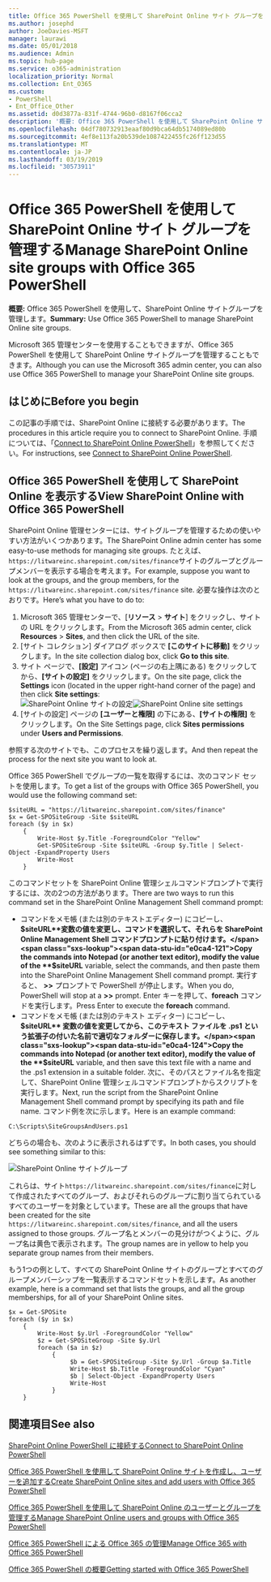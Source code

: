 ```yaml
---
title: Office 365 PowerShell を使用して SharePoint Online サイト グループを管理する
ms.author: josephd
author: JoeDavies-MSFT
manager: laurawi
ms.date: 05/01/2018
ms.audience: Admin
ms.topic: hub-page
ms.service: o365-administration
localization_priority: Normal
ms.collection: Ent_O365
ms.custom:
- PowerShell
- Ent_Office_Other
ms.assetid: d0d3877a-831f-4744-96b0-d8167f06cca2
description: '概要: Office 365 PowerShell を使用して SharePoint Online サイトグループを管理します。'
ms.openlocfilehash: 04df780732913eaaf80d9bca64db5174089ed80b
ms.sourcegitcommit: 4ef8e113fa20b539de1087422455fc26ff123d55
ms.translationtype: MT
ms.contentlocale: ja-JP
ms.lasthandoff: 03/19/2019
ms.locfileid: "30573911"
---
```

# <a name="manage-sharepoint-online-site-groups-with-office-365-powershell"></a><span data-ttu-id="e0ca4-103">Office 365 PowerShell を使用して SharePoint Online サイト グループを管理する</span><span class="sxs-lookup"><span data-stu-id="e0ca4-103">Manage SharePoint Online site groups with Office 365 PowerShell</span></span>

 <span data-ttu-id="e0ca4-104">**概要:** Office 365 PowerShell を使用して、SharePoint Online サイトグループを管理します。</span><span class="sxs-lookup"><span data-stu-id="e0ca4-104">**Summary:** Use Office 365 PowerShell to manage SharePoint Online site groups.</span></span>
  
<span data-ttu-id="e0ca4-105">Microsoft 365 管理センターを使用することもできますが、Office 365 PowerShell を使用して SharePoint Online サイトグループを管理することもできます。</span><span class="sxs-lookup"><span data-stu-id="e0ca4-105">Although you can use the Microsoft 365 admin center, you can also use Office 365 PowerShell to manage your SharePoint Online site groups.</span></span>

## <a name="before-you-begin"></a><span data-ttu-id="e0ca4-106">はじめに</span><span class="sxs-lookup"><span data-stu-id="e0ca4-106">Before you begin</span></span>

<span data-ttu-id="e0ca4-107">この記事の手順では、SharePoint Online に接続する必要があります。</span><span class="sxs-lookup"><span data-stu-id="e0ca4-107">The procedures in this article require you to connect to SharePoint Online.</span></span> <span data-ttu-id="e0ca4-108">手順については、「[Connect to SharePoint Online PowerShell](https://docs.microsoft.com/en-us/powershell/sharepoint/sharepoint-online/connect-sharepoint-online?view=sharepoint-ps)」を参照してください。</span><span class="sxs-lookup"><span data-stu-id="e0ca4-108">For instructions, see [Connect to SharePoint Online PowerShell](https://docs.microsoft.com/en-us/powershell/sharepoint/sharepoint-online/connect-sharepoint-online?view=sharepoint-ps).</span></span>

## <a name="view-sharepoint-online-with-office-365-powershell"></a><span data-ttu-id="e0ca4-109">Office 365 PowerShell を使用して SharePoint Online を表示する</span><span class="sxs-lookup"><span data-stu-id="e0ca4-109">View SharePoint Online with Office 365 PowerShell</span></span>

<span data-ttu-id="e0ca4-110">SharePoint Online 管理センターには、サイトグループを管理するための使いやすい方法がいくつかあります。</span><span class="sxs-lookup"><span data-stu-id="e0ca4-110">The SharePoint Online admin center has some easy-to-use methods for managing site groups.</span></span> <span data-ttu-id="e0ca4-111">たとえば、 `https://litwareinc.sharepoint.com/sites/finance`サイトのグループとグループメンバーを表示する場合を考えます。</span><span class="sxs-lookup"><span data-stu-id="e0ca4-111">For example, suppose you want to look at the groups, and the group members, for the `https://litwareinc.sharepoint.com/sites/finance` site.</span></span> <span data-ttu-id="e0ca4-112">必要な操作は次のとおりです。</span><span class="sxs-lookup"><span data-stu-id="e0ca4-112">Here’s what you have to do to:</span></span>

1. <span data-ttu-id="e0ca4-113">Microsoft 365 管理センターで、[**リソース** > **サイト**] をクリックし、サイトの URL をクリックします。</span><span class="sxs-lookup"><span data-stu-id="e0ca4-113">From the Microsoft 365 admin center, click **Resources** > **Sites**, and then click the URL of the site.</span></span>
2. <span data-ttu-id="e0ca4-114">[サイト コレクション] ダイアログ ボックスで **[このサイトに移動]** をクリックします。</span><span class="sxs-lookup"><span data-stu-id="e0ca4-114">In the site collection dialog box, click **Go to this site**.</span></span>
3. <span data-ttu-id="e0ca4-115">サイト ページで、**[設定]** アイコン (ページの右上隅にある) をクリックしてから、**[サイトの設定]** をクリックします。</span><span class="sxs-lookup"><span data-stu-id="e0ca4-115">On the site page, click the **Settings** icon (located in the upper right-hand corner of the page) and then click **Site settings**:</span></span><br/>
<span data-ttu-id="e0ca4-116">![SharePoint Online サイトの設定](media/spo-site-settings.png)</span><span class="sxs-lookup"><span data-stu-id="e0ca4-116">![SharePoint Online site settings](media/spo-site-settings.png)</span></span><br/>
4. <span data-ttu-id="e0ca4-117">[サイトの設定] ページの **[ユーザーと権限]** の下にある、**[サイトの権限]** をクリックします。</span><span class="sxs-lookup"><span data-stu-id="e0ca4-117">On the Site Settings page, click **Sites permissions** under **Users and Permissions**.</span></span>

<span data-ttu-id="e0ca4-118">参照する次のサイトでも、このプロセスを繰り返します。</span><span class="sxs-lookup"><span data-stu-id="e0ca4-118">And then repeat the process for the next site you want to look at.</span></span>

<span data-ttu-id="e0ca4-119">Office 365 PowerShell でグループの一覧を取得するには、次のコマンド セットを使用します。</span><span class="sxs-lookup"><span data-stu-id="e0ca4-119">To get a list of the groups with Office 365 PowerShell, you would use the following command set:</span></span>

```
$siteURL = "https://litwareinc.sharepoint.com/sites/finance"
$x = Get-SPOSiteGroup -Site $siteURL
foreach ($y in $x)
    {
        Write-Host $y.Title -ForegroundColor "Yellow"
        Get-SPOSiteGroup -Site $siteURL -Group $y.Title | Select-Object -ExpandProperty Users
        Write-Host
    }
```

<span data-ttu-id="e0ca4-120">このコマンドセットを SharePoint Online 管理シェルコマンドプロンプトで実行するには、次の2つの方法があります。</span><span class="sxs-lookup"><span data-stu-id="e0ca4-120">There are two ways to run this command set in the SharePoint Online Management Shell command prompt:</span></span>

- <span data-ttu-id="e0ca4-121">コマンドをメモ帳 (または別のテキストエディター) にコピーし、 **$siteURL**変数の値を変更し、コマンドを選択して、それらを SharePoint Online Management Shell コマンドプロンプトに貼り付けます。</span><span class="sxs-lookup"><span data-stu-id="e0ca4-121">Copy the commands into Notepad (or another text editor), modify the value of the **$siteURL** variable, select the commands, and then paste them into the SharePoint Online Management Shell command prompt.</span></span> <span data-ttu-id="e0ca4-122">実行すると、 **>>** プロンプトで PowerShell が停止します。</span><span class="sxs-lookup"><span data-stu-id="e0ca4-122">When you do, PowerShell will stop at a **>>** prompt.</span></span> <span data-ttu-id="e0ca4-123">Enter キーを押して、**foreach** コマンドを実行します。</span><span class="sxs-lookup"><span data-stu-id="e0ca4-123">Press Enter to execute the **foreach** command.</span></span><br/>
- <span data-ttu-id="e0ca4-124">コマンドをメモ帳 (または別のテキスト エディター) にコピーし、**$siteURL** 変数の値を変更してから、このテキスト ファイルを .ps1 という拡張子の付いた名前で適切なフォルダーに保存します。</span><span class="sxs-lookup"><span data-stu-id="e0ca4-124">Copy the commands into Notepad (or another text editor), modify the value of the **$siteURL** variable, and then save this text file with a name and the .ps1 extension in a suitable folder.</span></span> <span data-ttu-id="e0ca4-125">次に、そのパスとファイル名を指定して、SharePoint Online 管理シェルコマンドプロンプトからスクリプトを実行します。</span><span class="sxs-lookup"><span data-stu-id="e0ca4-125">Next, run the script from the SharePoint Online Management Shell command prompt by specifying its path and file name.</span></span> <span data-ttu-id="e0ca4-126">コマンド例を次に示します。</span><span class="sxs-lookup"><span data-stu-id="e0ca4-126">Here is an example command:</span></span>

```
C:\Scripts\SiteGroupsAndUsers.ps1
```

<span data-ttu-id="e0ca4-127">どちらの場合も、次のように表示されるはずです。</span><span class="sxs-lookup"><span data-stu-id="e0ca4-127">In both cases, you should see something similar to this:</span></span>

![SharePoint Online サイトグループ](media/SPO-site-groups.png)

<span data-ttu-id="e0ca4-129">これらは、サイト`https://litwareinc.sharepoint.com/sites/finance`に対して作成されたすべてのグループ、およびそれらのグループに割り当てられているすべてのユーザーを対象としています。</span><span class="sxs-lookup"><span data-stu-id="e0ca4-129">These are all the groups that have been created for the site `https://litwareinc.sharepoint.com/sites/finance`, and all the users assigned to those groups.</span></span> <span data-ttu-id="e0ca4-130">グループ名とメンバーの見分けがつくように、グループ名は黄色で表示されます。</span><span class="sxs-lookup"><span data-stu-id="e0ca4-130">The group names are in yellow to help you separate group names from their members.</span></span>

<span data-ttu-id="e0ca4-131">もう1つの例として、すべての SharePoint Online サイトのグループとすべてのグループメンバーシップを一覧表示するコマンドセットを示します。</span><span class="sxs-lookup"><span data-stu-id="e0ca4-131">As another example, here is a command set that lists the groups, and all the group memberships, for all of your SharePoint Online sites.</span></span>

```
$x = Get-SPOSite
foreach ($y in $x)
    {
        Write-Host $y.Url -ForegroundColor "Yellow"
        $z = Get-SPOSiteGroup -Site $y.Url
        foreach ($a in $z)
            {
                 $b = Get-SPOSiteGroup -Site $y.Url -Group $a.Title 
                 Write-Host $b.Title -ForegroundColor "Cyan"
                 $b | Select-Object -ExpandProperty Users
                 Write-Host
            }
    }
```
    
## <a name="see-also"></a><span data-ttu-id="e0ca4-132">関連項目</span><span class="sxs-lookup"><span data-stu-id="e0ca4-132">See also</span></span>

[<span data-ttu-id="e0ca4-133">SharePoint Online PowerShell に接続する</span><span class="sxs-lookup"><span data-stu-id="e0ca4-133">Connect to SharePoint Online PowerShell</span></span>](https://docs.microsoft.com/powershell/sharepoint/sharepoint-online/connect-sharepoint-online?view=sharepoint-ps)

[<span data-ttu-id="e0ca4-134">Office 365 PowerShell を使用して SharePoint Online サイトを作成し、ユーザーを追加する</span><span class="sxs-lookup"><span data-stu-id="e0ca4-134">Create SharePoint Online sites and add users with Office 365 PowerShell</span></span>](create-sharepoint-sites-and-add-users-with-powershell.md)

[<span data-ttu-id="e0ca4-135">Office 365 PowerShell を使用して SharePoint Online のユーザーとグループを管理する</span><span class="sxs-lookup"><span data-stu-id="e0ca4-135">Manage SharePoint Online users and groups with Office 365 PowerShell</span></span>](manage-sharepoint-users-and-groups-with-powershell.md)

[<span data-ttu-id="e0ca4-136">Office 365 PowerShell による Office 365 の管理</span><span class="sxs-lookup"><span data-stu-id="e0ca4-136">Manage Office 365 with Office 365 PowerShell</span></span>](manage-office-365-with-office-365-powershell.md)
  
[<span data-ttu-id="e0ca4-137">Office 365 PowerShell の概要</span><span class="sxs-lookup"><span data-stu-id="e0ca4-137">Getting started with Office 365 PowerShell</span></span>](getting-started-with-office-365-powershell.md)

